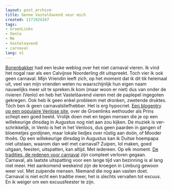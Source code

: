 ```yaml
---
layout: post_archive
title: Genne Vastelôavend veur mich
created: 1171924167
tags:
- GroenLinks
- Venlo
- Me
- Vasteloavend
- carnaval
lang: nl
---
```

[Bonenbakker](http://bonebakker.punt.nl/) had een leuke weblog over het niet carnaval vieren. Ik vind het nogal raar als een Calvijnse Noorderling dit uitspreekt. Toch vier ik ook geen carnaval. Mijn Vriendin leeft zich, op het moment dat ik dit tik helemaal uit, veel van mijn vrienden weten nu waarschijnlijk hun eigen naam nauwelijks meer uit te spreken.Ik kom (maar woon er niet) dus van onder de rivieren (Venlo) en heb het Vastelôavend vieren met de paplepel ingegoten gekregen. Ook heb ik geen enkel probleem met dronken, zwetende druktes. Tóch ben ik geen carnavalsliefhebber. Het is erg hypocriet. [Een blogentry op een populaire Venlose site](http://venlog.kloeken.nl/index.php?lid=475), over de Groenlinks wethouder als Prins schept een goed beeld. Vrolijk doen met en tegen mensen die je op een willekeurige dinsdag in Augustus nog niet aan zou kijken. De muziek is ver-schrikkelijk, in Venlo is het in het Venloos, dus geen paarden in gangen of bloemetjes gordijnen, maar lokale liedjes over rûstig aan doön, of Mooder thoês. Op een willekeurige dinsdag in Augustus kan ik Duitse hoempapa niet uitstaan, waarom dan wél met carnaval? Zuipen, lol maken, goed uitgaan, feesten, uitspatten, kan altijd. Met iedereen. Op elk moment.  [De tradities, de redenen voor carnaval](http://www.xs4all.nl/~hansbeen/errepul/geschiedenis_carnaval/index.html) zijn compleet verloren gegaan. Carnaval, als laatste uitspatting voor een lange tijd van bezinning is al lang niet meer. Het aankomend weekeind zijn de kroegen in Limburg gewoon weer vol. Met zuipende mensen. Niemand die nog aan vasten doet. Carnaval is niet echt een traditie meer, het is slechts vervallen tot excuus. En ik weiger om een excuusfeester te zijn.
